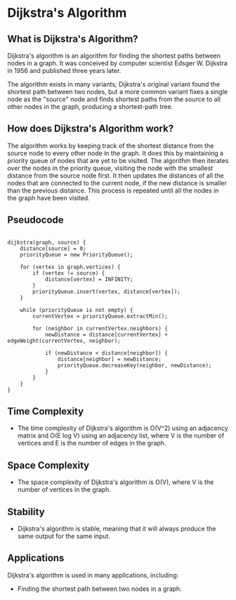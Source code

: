 # Dijkstra's Algorithm

## What is Dijkstra's Algorithm?

Dijkstra's algorithm is an algorithm for finding the shortest paths between nodes in a graph. It was conceived by computer scientist Edsger W. Dijkstra in 1956 and published three years later.

The algorithm exists in many variants; Dijkstra's original variant found the shortest path between two nodes, but a more common variant fixes a single node as the "source" node and finds shortest paths from the source to all other nodes in the graph, producing a shortest-path tree.

## How does Dijkstra's Algorithm work?

The algorithm works by keeping track of the shortest distance from the source node to every other node in the graph. It does this by maintaining a priority queue of nodes that are yet to be visited. The algorithm then iterates over the nodes in the priority queue, visiting the node with the smallest distance from the source node first. It then updates the distances of all the nodes that are connected to the current node, if the new distance is smaller than the previous distance. This process is repeated until all the nodes in the graph have been visited.

## Pseudocode

```plaintext

dijkstra(graph, source) {
    distance[source] = 0;
    priorityQueue = new PriorityQueue();

    for (vertex in graph.vertices) {
        if (vertex != source) {
            distance[vertex] = INFINITY;
        }
        priorityQueue.insert(vertex, distance[vertex]);
    }

    while (priorityQueue is not empty) {
        currentVertex = priorityQueue.extractMin();

        for (neighbor in currentVertex.neighbors) {
            newDistance = distance[currentVertex] + edgeWeight(currentVertex, neighbor);

            if (newDistance < distance[neighbor]) {
                distance[neighbor] = newDistance;
                priorityQueue.decreaseKey(neighbor, newDistance);
            }
        }
    }
}
```

## Time Complexity

-   The time complexity of Dijkstra's algorithm is O(V^2) using an adjacency matrix and O(E log V) using an adjacency list, where V is the number of vertices and E is the number of edges in the graph.

## Space Complexity

-   The space complexity of Dijkstra's algorithm is O(V), where V is the number of vertices in the graph.

## Stability

-   Dijkstra's algorithm is stable, meaning that it will always produce the same output for the same input.

## Applications

Dijkstra's algorithm is used in many applications, including:

-   Finding the shortest path between two nodes in a graph.

